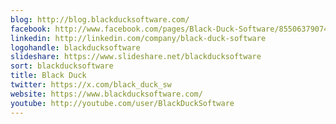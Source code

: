 ```yaml
---
blog: http://blog.blackducksoftware.com/
facebook: http://www.facebook.com/pages/Black-Duck-Software/85506379074
linkedin: http://linkedin.com/company/black-duck-software
logohandle: blackducksoftware
slideshare: https://www.slideshare.net/blackducksoftware
sort: blackducksoftware
title: Black Duck
twitter: https://x.com/black_duck_sw
website: https://www.blackducksoftware.com/
youtube: http://youtube.com/user/BlackDuckSoftware
---
```

